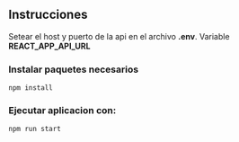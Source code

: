 ## Instrucciones

Setear el host y puerto de la api en el archivo **.env**. Variable **REACT_APP_API_URL**

### Instalar paquetes necesarios

`npm install`

### Ejecutar aplicacion con:

`npm run start`
